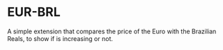 # EUR-BRL

A simple extension that compares the price of the Euro with the Brazilian Reals, to show if is increasing or not.
